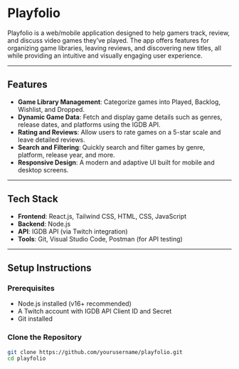 # Playfolio

Playfolio is a web/mobile application designed to help gamers track, review, and discuss video games they’ve played. The app offers features for organizing game libraries, leaving reviews, and discovering new titles, all while providing an intuitive and visually engaging user experience.

---

## **Features**
- **Game Library Management**: Categorize games into Played, Backlog, Wishlist, and Dropped.
- **Dynamic Game Data**: Fetch and display game details such as genres, release dates, and platforms using the IGDB API.
- **Rating and Reviews**: Allow users to rate games on a 5-star scale and leave detailed reviews.
- **Search and Filtering**: Quickly search and filter games by genre, platform, release year, and more.
- **Responsive Design**: A modern and adaptive UI built for mobile and desktop screens.

---

## **Tech Stack**
- **Frontend**: React.js, Tailwind CSS, HTML, CSS, JavaScript
- **Backend**: Node.js
- **API**: IGDB API (via Twitch integration)
- **Tools**: Git, Visual Studio Code, Postman (for API testing)

---

## **Setup Instructions**

### Prerequisites
- Node.js installed (v16+ recommended)
- A Twitch account with IGDB API Client ID and Secret
- Git installed

### Clone the Repository
```bash
git clone https://github.com/yourusername/playfolio.git
cd playfolio
